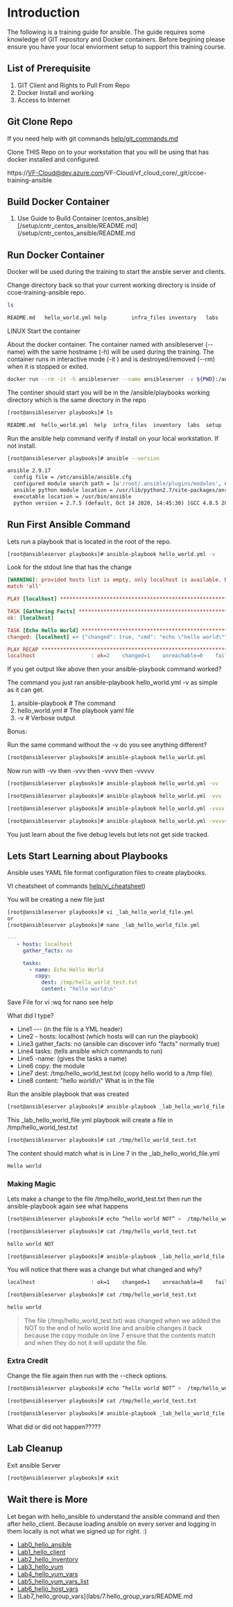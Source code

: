 # Introduction

The following is a training guide for ansible.  The guide requires some knowledge of GIT repository and Docker containers. Before begining please ensure you have your local enviorment setup to support this training course.

## List of Prerequisite

1. GIT Client and Rights to Pull From Repo
1. Docker Install and working
1. Access to Internet

## Git Clone Repo

If you need help with git commands [help/git_commands.md](help/git_commands.md)

Clone THIS Repo on to your workstation that you will be using that has docker installed and configured.

https://VF-Cloud@dev.azure.com/VF-Cloud/vf_cloud_core/_git/ccoe-training-ansible


## Build Docker Container 

1. Use Guide to Build Container (centos_ansible) [/setup/cntr_centos_ansible/README.md](/setup/cntr_centos_ansible/README.md

## Run Docker Container

Docker will be used during the training to start the ansble server and clients.

Change directory back so that your current working directory is inside of ccoe-training-ansible repo.

```bash
ls
```

```bash
README.md	hello_world.yml	help		infra_files	inventory	labs		setup
```

LINUX Start the container 

About the docker container. The container named with ansibleserver (--name) with the same hostname (-h) will be used during the training. The container runs in interactive mode (-it ) and is destroyed/removed (--rm) when it is stopped or exited.

```bash
docker run --rm -it -h ansibleserver --name ansibleserver -v ${PWD}:/ansible/playbooks centos_ansible bash
```

The continer should start you will be in the /ansible/playbooks working directory which is the same directory in the repo

```bash
[root@ansibleserver playbooks]# ls
```

```bash
README.md  hello_world.yml  help  infra_files  inventory  labs  setup
```

Run the ansible help command verify if install on your local workstation.  If not install.

```bash
[root@ansibleserver playbooks]# ansible --version 
```

```bash
ansible 2.9.17
  config file = /etc/ansible/ansible.cfg
  configured module search path = [u'/root/.ansible/plugins/modules', u'/usr/share/ansible/plugins/modules']
  ansible python module location = /usr/lib/python2.7/site-packages/ansible
  executable location = /usr/bin/ansible
  python version = 2.7.5 (default, Oct 14 2020, 14:45:30) [GCC 4.8.5 20150623 (Red Hat 4.8.5-44)]
```

## Run First Ansible Command

Lets run a playbook that is located in the root of the repo.

```bash
[root@ansibleserver playbooks]# ansible-playbook hello_world.yml -v
```

Look for the stdout line that has the change

```ini
[WARNING]: provided hosts list is empty, only localhost is available. Note that the implicit localhost does not
match 'all'

PLAY [localhost] ****************************************************************************************************

TASK [Gathering Facts] **********************************************************************************************
ok: [localhost]

TASK [Echo Hello World] *********************************************************************************************
changed: [localhost] => {"changed": true, "cmd": "echo \"hello world\"", "delta": "0:00:00.107958", "end": "2021-02-18 22:37:46.404767", "rc": 0, "start": "2021-02-18 22:37:46.296809", "stderr": "", "stderr_lines": [], "stdout": "hello world", "stdout_lines": ["hello world"]}

PLAY RECAP **********************************************************************************************************
localhost                  : ok=2    changed=1    unreachable=0    failed=0    skipped=0    rescued=0    ignored=0   

```

If you get output like above then your ansible-playbook command worked?

The command you just ran ansible-playbook hello_world.yml -v as simple as it can get.  

1. ansible-playbook # The command
1. hello_world.yml # The playbook yaml file
1. -v # Verbose output 

Bonus:

Run the same command without the -v do you see anything different? 

```bash
[root@ansibleserver playbooks]# ansible-playbook hello_world.yml
```

Now run with -vv then -vvv then -vvvv then -vvvvv 


```bash
[root@ansibleserver playbooks]# ansible-playbook hello_world.yml -vv 
```

```bash
[root@ansibleserver playbooks]# ansible-playbook hello_world.yml -vvv
```

```bash
[root@ansibleserver playbooks]# ansible-playbook hello_world.yml -vvvv
```

```bash
[root@ansibleserver playbooks]# ansible-playbook hello_world.yml -vvvvv
```

You just learn about the five debug levels but lets not get side tracked.

## Lets Start Learning about Playbooks

Ansible uses YAML file format configuration files to create playbooks.

VI cheatsheet of commands [help/vi_cheatsheet](help/vi_cheatsheet.md)) 

You will be creating a new file just 

```bash
[root@ansibleserver playbooks]# vi _lab_hello_world_file.yml
or 
[root@ansibleserver playbooks]# nano _lab_hello_world_file.yml
```

```yaml
---
   - hosts: localhost
     gather_facts: no

     tasks:
       - name: Echo Hello World
         copy: 
           dest: /tmp/hello_world_test.txt
           content: "hello world\n" 

```

Save File for vi :wq for nano see help

What did I type?

* Line1 --- (in the file is a YML header)
* Line2 - hosts: localhost (which hosts will can run the playbook)
* Line3 gather_facts: no (ansible can discover info "facts" normally true)
* Line4 tasks: (tells ansible which commands to run)
* Line5 -name: (gives the tasks a name)
* Line6 copy: the module
* Line7 dest: /tmp/hello_world_test.txt (copy hello world to a /tmp file)
* Line8 content: "hello world\n" What is in the file

Run the ansible playbook that was created

```bash
[root@ansibleserver playbooks]# ansible-playbook _lab_hello_world_file.yml
```

This _lab_hello_world_file.yml playbook will create a file in /tmp/hello_world_test.txt

```bash
[root@ansibleserver playbooks]# cat /tmp/hello_world_test.txt
```

The content should match what is in Line 7 in the _lab_hello_world_file.yml

```bash
Hello world
```

### Making Magic

Lets make a change to the file /tmp/hello_world_test.txt then run the ansible-playbook again see what happens

```bash
[root@ansibleserver playbooks]# echo “hello world NOT” >  /tmp/hello_world_test.txt
```

```bash
[root@ansibleserver playbooks]# cat /tmp/hello_world_test.txt
```

```bash
hello world NOT
```

```bash
[root@ansibleserver playbooks]# ansible-playbook _lab_hello_world_file.yml
```

You will notice that there was a change but what changed and why?

```bash
localhost                  : ok=1    changed=1    unreachable=0    failed=0
```

```bash
[root@ansibleserver playbooks]# cat /tmp/hello_world_test.txt
```

```bash
hello world
```

> The file (/tmp/hello_world_test.txt) was changed when we added the NOT to the end of hello world line and ansible changes it back because the copy module on line 7 ensure that the contents match and when they do not it will update the file.

### Extra Credit

Change the file again then run with the --check options.

```bash
[root@ansibleserver playbooks]# echo “hello world NOT” >  /tmp/hello_world_test.txt
```

```bash
[root@ansibleserver playbooks]# cat /tmp/hello_world_test.txt
```

```bash
[root@ansibleserver playbooks]# ansible-playbook _lab_hello_world_file.yml --check
```

What did or did not happen?????

## Lab Cleanup 

Exit ansible Server

```bash
[root@ansibleserver playbooks]# exit 
```

## Wait there is More

Let began with hello_ansible to understand the ansible command and then after hello_client.  Because loading ansible on every server and logging in them locally is not what we signed up for right.  :)

* [Lab0_hello_ansible](labs/0.hello_ansible/README.md)
* [Lab1_hello_client](labs/1.hello_client/README.md)
* [Lab2_hello_inventory](labs/2.hello_inventory/README.md)
* [Lab3_hello_yum](labs/3.hello_yum/README.md)
* [Lab4_hello_yum_vars](labs/4.hello_yum_vars/README.md)
* [Lab5_hello_yum_vars_list](labs/5.hello_yum_vars_list/README.md)
* [Lab6_hello_host_vars](labs/5.hello_host_vars/README.md)
* [Lab7_hello_group_vars](labs/7.hello_group_vars/README.md

